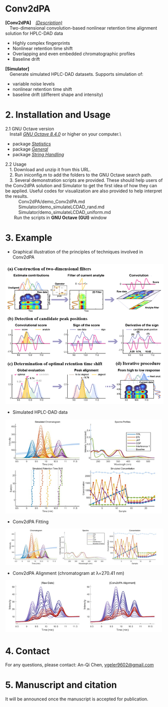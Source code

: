 # Conv2dPA
**[Conv2dPA]**&emsp;*[(Description)](https://github.com/V-Geler/Conv2dPA/tree/main/Conv2dPA/README_Conv2dPA.md)*\
&emsp;Two-dimensional convolution-based nonlinear retention time alignment solution for HPLC-DAD data
- Highly complex fingerprints
- Nonlinear retention time shift
- Overlapping and even embedded chromatographic profiles
- Baseline drift

**[Simulator]**\
&emsp;Generate simulated HPLC-DAD datasets. Supports simulation of:
- variable noise levels
- nonlinear retention time shift
- baseline drift (different shape and intensity)

# 2. Installation and Usage
2.1 GNU Octave version\
&emsp;Install *[GNU Octave 8.4.0](https://octave.org/download)* or higher on your computer.\
- package *[Statistics](https://octave.sourceforge.io/statistics/index.html)*
- package *[General](https://octave.sourceforge.io/general/index.html)*
- package *[String Handling](https://octave.sourceforge.io/strings/index.html)*

2.2 Usage\
&emsp;1. Download and unzip it from this URL.\
&emsp;2. Run iniconfig.m to add the folders to the GNU Octave search path.\
&emsp;3. Several demonstration scripts are provided. These should help users of the Conv2dPA solution and Simulator to get the first idea of how they can be applied. Useful codes for visualization are also provided to help interpret the results.\
&emsp;&emsp;&emsp;Conv2dPA/demo_Conv2dPA.md \
&emsp;&emsp;&emsp;Simulator/demo_simulateLCDAD_rand.md \
&emsp;&emsp;&emsp;Simulator/demo_simulateLCDAD_uniform.md \
&emsp;&emsp;Run the scripts in **GNU Octave (GUI)** window

# 3. Example
- Graphical illustration of the principles of techniques involved in Conv2dPA
<img src="https://github.com/V-Geler/Conv2dPA/blob/main/img/Conv2dPA_flowchart.jpg" alt="Image" width="750" height="auto">

- Simulated HPLC-DAD data
<img src="https://github.com/V-Geler/Conv2dPA/blob/main/img/Simulator_uniform.jpg" alt="Image" width="500" height="auto">

- Conv2dPA Fitting
<img src="https://github.com/V-Geler/Conv2dPA/blob/main/img/Conv2dPA_Fitting.jpg" alt="Image" width="750" height="auto">

- Conv2dPA Alignment (chromatogram at λ=270.41 nm)
<img src="https://github.com/V-Geler/Conv2dPA/blob/main/img/RawData%26Conv2dPA_chroma270.jpg" alt="Image" width="500" height="auto">

# 4. Contact
For any questions, please contact: An-Qi Chen, vgeler9602@gmail.com

# 5. Manuscript and citation
It will be announced once the manuscript is accepted for publication.